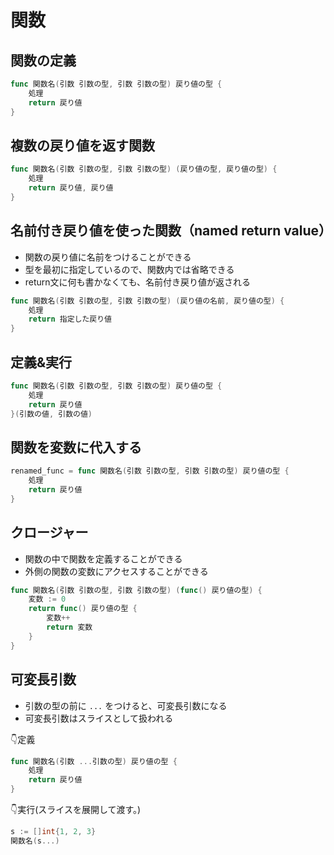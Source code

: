 # 関数

## 関数の定義
```go
func 関数名(引数 引数の型, 引数 引数の型) 戻り値の型 {
    処理
    return 戻り値
}
```

## 複数の戻り値を返す関数
```go
func 関数名(引数 引数の型, 引数 引数の型) (戻り値の型, 戻り値の型) {
    処理
    return 戻り値, 戻り値
}
```

## 名前付き戻り値を使った関数（named return value）
- 関数の戻り値に名前をつけることができる
- 型を最初に指定しているので、関数内では省略できる
- return文に何も書かなくても、名前付き戻り値が返される
```go
func 関数名(引数 引数の型, 引数 引数の型) (戻り値の名前, 戻り値の型) {
    処理
    return 指定した戻り値
}
```

## 定義&実行
```go
func 関数名(引数 引数の型, 引数 引数の型) 戻り値の型 {
    処理
    return 戻り値
}(引数の値, 引数の値)
```

## 関数を変数に代入する
```go
renamed_func = func 関数名(引数 引数の型, 引数 引数の型) 戻り値の型 {
    処理
    return 戻り値
}
```

## クロージャー
- 関数の中で関数を定義することができる
- 外側の関数の変数にアクセスすることができる
```go
func 関数名(引数 引数の型, 引数 引数の型) (func() 戻り値の型) {
    変数 := 0
    return func() 戻り値の型 {
        変数++
        return 変数
    }
}
```

## 可変長引数
- 引数の型の前に `...` をつけると、可変長引数になる
- 可変長引数はスライスとして扱われる

👇定義
```go
func 関数名(引数 ...引数の型) 戻り値の型 {
    処理
    return 戻り値
}
```

👇実行(スライスを展開して渡す。)
```go
s := []int{1, 2, 3}
関数名(s...)
```